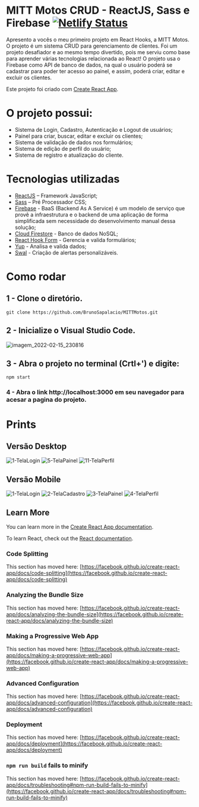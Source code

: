 # MITT Motos CRUD - ReactJS, Sass e Firebase [![Netlify Status](https://api.netlify.com/api/v1/badges/db120377-dec2-4f31-9553-4e95647bd747/deploy-status)](https://app.netlify.com/sites/mittmotos/deploys)

Apresento a vocês o meu primeiro projeto em React Hooks, a MITT Motos. O projeto é um sistema CRUD para gerenciamento de clientes. Foi um projeto desafiador e ao mesmo tempo divertido, pois me serviu como base para aprender várias tecnologias relacionada ao React! O projeto usa o Firebase como API de banco de dados, na qual o usuário poderá se cadastrar para poder ter acesso ao painel, e assim, poderá criar, editar e excluir os clientes. 

Este projeto foi criado com [Create React App](https://github.com/facebook/create-react-app).
# O projeto possui: 
- Sistema de Login, Cadastro, Autenticação e Logout de usuários; 
- Painel para criar, buscar, editar e excluir os clientes; 
- Sistema de validação de dados nos formulários; 
- Sistema de edição de perfil do usuário; 
- Sistema de registro e atualização do cliente.

# Tecnologias utilizadas
- [ReactJS](https://pt-br.reactjs.org/) – Framework JavaScript;
- [Sass](https://sass-lang.com/) – Pré Processador CSS;
- [Firebase](https://firebase.google.com/) - BaaS (Backend As A Service) é um modelo de serviço que provê a infraestrutura e o backend de uma aplicação de forma simplificada sem necessidade do desenvolvimento manual dessa solução; 
- [Cloud Firestore](https://firebase.google.com/products/firestore?hl=pt-br&gclid=Cj0KCQjw3eeXBhD7ARIsAHjssr9wNpPcR5qdcIwL2ZCGVcwOrwgyBNKueys3jXiXMGkFc_8IcLi-sU8aAr7IEALw_wcB&gclsrc=aw.ds) - Banco de dados NoSQL; 
- [React Hook Form](https://react-hook-form.com/) - Gerencia e valida formulários; 
- [Yup](https://www.npmjs.com/package/yup) - Analisa e valida dados; 
- [Swal](https://sweetalert2.github.io/) - Criação de alertas personalizáveis. 

# Como rodar

## 1 - Clone o diretório.
```shell
git clone https://github.com/BrunoSapalacio/MITTMotos.git
```
## 2 - Inicialize o Visual Studio Code.

![imagem_2022-02-15_230816](https://user-images.githubusercontent.com/64747697/154182802-2002da45-bf9e-483b-81c2-255474be9028.png)

## 3 - Abra o projeto no terminal (Crtl+') e digite:
```shell
npm start
```

### 4 - Abra o link http://localhost:3000 em seu navegador para acesar a pagina do projeto.

# Prints
## Versão Desktop
![1-TelaLogin](https://user-images.githubusercontent.com/64747697/184716362-504b4109-1b2e-42ec-8be2-7fb873bc5f9c.png)
![5-TelaPainel](https://user-images.githubusercontent.com/64747697/184716365-1c4be000-d90d-4905-8628-a9a41e63eb1f.png)
![11-TelaPerfil](https://user-images.githubusercontent.com/64747697/184716369-e778be19-1026-46d6-99e8-76646bb7a74f.png)

## Versão Mobile
![1-TelaLogin](https://user-images.githubusercontent.com/64747697/184727630-12e3327c-8806-4d45-95f6-02ad22711ad8.png)
![2-TelaCadastro](https://user-images.githubusercontent.com/64747697/184727632-a342b5c2-b0f0-440f-b58a-adcbeeabc2d1.png)
![3-TelaPainel](https://user-images.githubusercontent.com/64747697/184727633-8a029125-ecaf-4ee4-8fb6-a0710cc06341.png)
![4-TelaPerfil](https://user-images.githubusercontent.com/64747697/184727634-9eee0cea-0bde-46de-ab33-389eb78b8233.png)



## Learn More

You can learn more in the [Create React App documentation](https://facebook.github.io/create-react-app/docs/getting-started).

To learn React, check out the [React documentation](https://reactjs.org/).

### Code Splitting

This section has moved here: [https://facebook.github.io/create-react-app/docs/code-splitting](https://facebook.github.io/create-react-app/docs/code-splitting)

### Analyzing the Bundle Size

This section has moved here: [https://facebook.github.io/create-react-app/docs/analyzing-the-bundle-size](https://facebook.github.io/create-react-app/docs/analyzing-the-bundle-size)

### Making a Progressive Web App

This section has moved here: [https://facebook.github.io/create-react-app/docs/making-a-progressive-web-app](https://facebook.github.io/create-react-app/docs/making-a-progressive-web-app)

### Advanced Configuration

This section has moved here: [https://facebook.github.io/create-react-app/docs/advanced-configuration](https://facebook.github.io/create-react-app/docs/advanced-configuration)

### Deployment

This section has moved here: [https://facebook.github.io/create-react-app/docs/deployment](https://facebook.github.io/create-react-app/docs/deployment)

### `npm run build` fails to minify

This section has moved here: [https://facebook.github.io/create-react-app/docs/troubleshooting#npm-run-build-fails-to-minify](https://facebook.github.io/create-react-app/docs/troubleshooting#npm-run-build-fails-to-minify)
